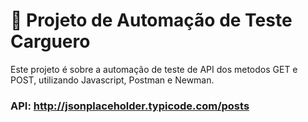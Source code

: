 # 🚀 Projeto de Automação de Teste Carguero

Este projeto é sobre a automação de teste de API dos metodos GET e POST, utilizando Javascript, Postman e Newman.

### API: http://jsonplaceholder.typicode.com/posts

